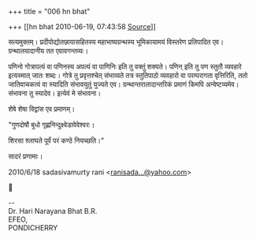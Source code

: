 +++
title = "006 hn bhat"

+++
[[hn bhat	2010-06-19, 07:43:58 [Source](https://groups.google.com/g/bvparishat/c/A_EwKfRa8Mc)]]



सत्यमुक्तम्। प्रदीपोद्योतछायासहितस्य महाभाष्यग्रन्थस्य भूमिकायामयं विस्तरेण प्रतिपादित एव। ग्रन्थालयादानीय तत एवावगन्तव्यः।

  

पणिनो गोत्रापत्यं वा पणिनस्य अपत्यं वा पाणिनिः इति तु वक्तुं शक्यते। पणिन् इति तु पण स्तुतौ व्यवहारे इत्यस्मात् जातः शब्दः। गोत्रे तु प्रवृत्तश्चेत् संभाव्यते तत्र स्तुतिपाठो व्यवहारो वा परम्परागता वृत्तिरिति, ततो जातिवाचकत्वं वा स्यादिति संभावयुतुं युज्यते एव। ग्रन्थान्तरालादान्तरिकं प्रमाणं किमपि अन्वेष्टव्यमेव। संभावना तु स्यादेव। इत्येवं मे संभावना।

  

शेषे शेषा विद्वांस एव प्रमाणम्।

  

"गुणदोषौ बुधो गृह्णनिन्दुक्ष्वेडावेवेश्वरः।

शिरसा श्लाघते पूर्वं परं कण्ठे नियच्छति।"

  

सादरं प्रणामाः।  
  

2010/6/18 sadasivamurty rani \<[ranisada...@yahoo.com]()\>



  
  
  
--  
Dr. Hari Narayana Bhat B.R.  
EFEO,  
PONDICHERRY  

